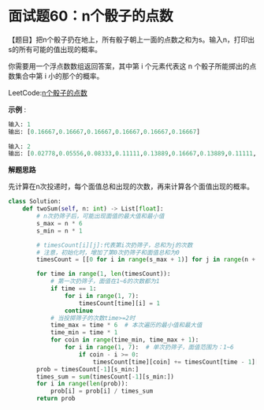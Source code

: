 # 面试题60：n个骰子的点数



【题目】把n个骰子扔在地上，所有骰子朝上一面的点数之和为s。输入n，打印出s的所有可能的值出现的概率。

 

你需要用一个浮点数数组返回答案，其中第 i 个元素代表这 n 个骰子所能掷出的点数集合中第 i 小的那个的概率。



LeetCode:[n个骰子的点数](https://leetcode-cn.com/problems/nge-tou-zi-de-dian-shu-lcof/)

**示例** :

```python
输入: 1
输出: [0.16667,0.16667,0.16667,0.16667,0.16667,0.16667]
    
输入: 2
输出: [0.02778,0.05556,0.08333,0.11111,0.13889,0.16667,0.13889,0.11111,0.08333,0.05556,0.02778]
```





**解题思路**

先计算在n次投递时，每个面值总和出现的次数，再来计算各个面值出现的概率。

```Python
class Solution:
    def twoSum(self, n: int) -> List[float]:
        # n次扔筛子后，可能出现面值的最大值和最小值
        s_max = n * 6
        s_min = n * 1

        # timesCount[i][j]:代表第i次扔筛子，总和为j的次数
        # 注意，初始化时，增加了第0次扔筛子和面值总和为0
        timesCount = [[0 for i in range(s_max + 1)] for j in range(n + 1)]

        for time in range(1, len(timesCount)):
            # 第一次扔筛子，面值在1~6的次数都为1
            if time == 1:
                for i in range(1, 7):
                    timesCount[time][i] = 1
                continue
            # 当投掷筛子的次数time>=2时
            time_max = time * 6  # 本次遍历的最小值和最大值
            time_min = time * 1
            for coin in range(time_min, time_max + 1):
                for i in range(1, 7):  # 单次扔筛子，面值范围为：1~6
                    if coin - i >= 0:
                        timesCount[time][coin] += timesCount[time - 1][coin - i]
        prob = timesCount[-1][s_min:]
        times_sum = sum(timesCount[-1][s_min:])
        for i in range(len(prob)):
            prob[i] = prob[i] / times_sum
        return prob
```